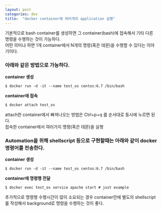```yaml
---
layout: post
categories: dev
title:  "docker container에 여러개의 application 실행"
---
```



기본적으로 bash container를 생성하면 그 container(bash)에 접속해서 기타 다른 명령을 수행하는 것이 가능하다.  
어떤 의미냐 하면 1개 container에서 N개의 명령(혹은 데몬)을 수행할 수 있다는 이야기이다.


### 아래와 같은 방법으로 가능하다.

**container 생성**  
```
$ docker run -d -it --name test_os centos:6.7 /bin/bash 
```

**container에 접속**  
```
$ docker attach test_os
```

attach한 container에서 빠져나오는 방법은 Ctrl+p+q 를 순서대로 동시에 누르면 된다.  
접속한 container에서 여러가지 명령(혹은 데몬)을 실행

### Automation을 위해 shellscript 등으로 구현할때는 아래와 같이 docker 명령어를 전송한다.

**container 생성**  
```
$ docker run -d -it --name test_os centos:6.7 /bin/bash 
```

**container에 명령행 전달**  
```
$ docker exec test_os service apache start # just example
```

추가적으로 명령행 수행시간이 많이 소요되는 경우 container안에 별도의 shellscript를 작성해서 background로 명령을 수행하는 것이 좋다.
